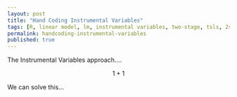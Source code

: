 ```yaml
---
layout: post
title: "Hand Coding Instrumental Variables"
tags: [R, linear model, lm, instrumental variables, two-stage, tsls, 2sls]
permalink: handcoding-instrumental-variables
published: true
---
```


The Instrumental Variables approach....

$$ 1 + 1 $$

We can solve this...

